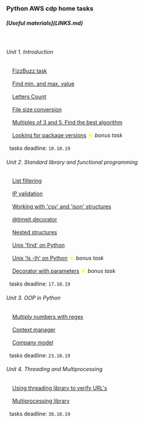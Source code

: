 ### Python AWS cdp home tasks


<h5>[Useful materials](LINKS.md)</h5>
<br>


###### Unit 1. Introduction
&nbsp;&nbsp;&nbsp;&nbsp;[FizzBuzz task](01_fizz_bazz.md)
<br><br>
&nbsp;&nbsp;&nbsp;&nbsp;[Find min. and max. value](02_min_and_max.md)
<br><br>
&nbsp;&nbsp;&nbsp;&nbsp;[Letters Count](03_letters_count.md)
<br><br>
&nbsp;&nbsp;&nbsp;&nbsp;[File size conversion](04_file_size.md)
<br><br>
&nbsp;&nbsp;&nbsp;&nbsp;[Multiples of 3 and 5. Find the best algorithm](05_euler1.md)
<br><br>
&nbsp;&nbsp;&nbsp;&nbsp;[Looking for package versions](06_pip_versions.md) <span style="color:yellow">&#9733;</span> _bonus task_
<br><br>
&nbsp; tasks deadline: `10.10.19`

###### Unit 2. Standard library and functional programming
&nbsp;&nbsp;&nbsp;&nbsp;[List filtering](07_list_filtering.md)
<br><br>
&nbsp;&nbsp;&nbsp;&nbsp;[IP validation](07_validating_ip.md)
<br><br>
&nbsp;&nbsp;&nbsp;&nbsp;[Working with 'csv' and 'json' structures](08_cars_json.md)
<br><br>
&nbsp;&nbsp;&nbsp;&nbsp;[@timeit decorator](10_timeit_decorator.md)
<br><br>
&nbsp;&nbsp;&nbsp;&nbsp;[Nested structures](11_recursion.md)
<br><br>
&nbsp;&nbsp;&nbsp;&nbsp;[Unix 'find' on Python](12_unix_find.md)
<br><br>
&nbsp;&nbsp;&nbsp;&nbsp;[Unix 'ls -lh' on Python](13_ls_lah.md) <span style="color:yellow">&#9733;</span> _bonus task_
<br><br>
&nbsp;&nbsp;&nbsp;&nbsp;[Decorator with parameters](14_decorator_with_params.md) <span style="color:yellow">&#9733;</span> _bonus task_
<br><br>
&nbsp; tasks deadline: `17.10.19`

###### Unit 3. OOP in Python
&nbsp;&nbsp;&nbsp;&nbsp;[Multiply numbers with regex](15_using_regex.md)
<br><br>
&nbsp;&nbsp;&nbsp;&nbsp;[Context manager](16_timer.md)
<br><br>
&nbsp;&nbsp;&nbsp;&nbsp;[Company model](17_company_model.md)
<br><br>
&nbsp; tasks deadline: `23.10.19`

###### Unit 4. Threading and Multiprocessing
&nbsp;&nbsp;&nbsp;&nbsp;[Using threading library to verify URL's](18_links.md)
<br><br>
&nbsp;&nbsp;&nbsp;&nbsp;[Multiprocessing library](19_better_solution.md)
<br><br>
&nbsp; tasks deadline: `30.10.19`
